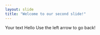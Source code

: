 ```yaml
---
layout: slide
title: "Welcome to our second slide!"
---
```

Your text
Hello
Use the left arrow to go back!